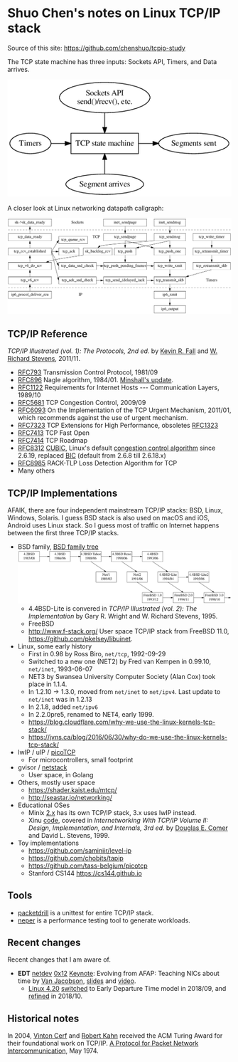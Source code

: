 # Shuo Chen's notes on Linux TCP/IP stack

Source of this site: <https://github.com/chenshuo/tcpip-study>

The TCP state machine has three inputs: Sockets API, Timers, and Data arrives.

![TCP](img/statemachine.png)

A closer look at Linux networking datapath callgraph:

![Callgraph](img/callgraph.png)

## TCP/IP Reference

_TCP/IP Illustrated (vol. 1): The Protocols, 2nd ed._ by [Kevin R. Fall](http://kfall.com/) and [W. Richard Stevens](http://www.kohala.com/start/), 2011/11.

* [RFC793](https://tools.ietf.org/html/rfc793) Transmission Control Protocol, 1981/09
* [RFC896](https://tools.ietf.org/html/rfc896) Nagle algorithm, 1984/01.
  [Minshall's update](https://tools.ietf.org/html/draft-minshall-nagle-00).
* [RFC1122](https://tools.ietf.org/html/rfc1122) Requirements for Internet Hosts --- Communication Layers, 1989/10
* [RFC5681](https://tools.ietf.org/html/rfc5681) TCP Congestion Control, 2009/09
* [RFC6093](https://tools.ietf.org/html/rfc6093) On the Implementation of the TCP Urgent Mechanism, 2011/01,
  which recommends against the use of urgent mechanism.
* [RFC7323](https://tools.ietf.org/html/rfc7323) TCP Extensions for High Performance, obsoletes [RFC1323](https://tools.ietf.org/html/rfc1323)
* [RFC7413](https://tools.ietf.org/html/rfc7414) TCP Fast Open
* [RFC7414](https://tools.ietf.org/html/rfc7414) TCP Roadmap
* [RFC8312](https://tools.ietf.org/html/rfc8312) [CUBIC](https://en.wikipedia.org/wiki/CUBIC_TCP),
  Linux's default [congestion control algorithm](https://en.wikipedia.org/wiki/TCP_congestion_control) since 2.6.19,
  replaced [BIC](https://en.wikipedia.org/wiki/BIC_TCP) (default from 2.6.8 till 2.6.18.x)
* [RFC8985](https://tools.ietf.org/html/rfc8985) RACK-TLP Loss Detection Algorithm for TCP
* Many others

## TCP/IP Implementations

AFAIK, there are four independent mainstream TCP/IP stacks: BSD, Linux, Windows, Solaris.
I guess BSD stack is also used on macOS and iOS, Android uses Linux stack.
So I guess most of traffic on Internet happens between the first three TCP/IP stacks.

* BSD family, [BSD family tree](https://svnweb.freebsd.org/base/head/share/misc/bsd-family-tree?view=markup)
   ![bsd](img/bsd.png)
    * 4.4BSD-Lite is convered in _TCP/IP Illustrated (vol. 2): The Implementation_ by
      Gary R. Wright and W. Richard Stevens, 1995.
    * FreeBSD
    * <http://www.f-stack.org/> User space TCP/IP stack from FreeBSD 11.0, <https://github.com/pkelsey/libuinet>.
* Linux, some early history
    * First in 0.98 by Ross Biro, `net/tcp`, 1992-09-29
    * Switched to a new one (NET2) by Fred van Kempen in 0.99.10, `net/inet`, 1993-06-07
    * NET3 by Swansea University Computer Society (Alan Cox) took place in 1.1.4.
    * In 1.2.10 -> 1.3.0, moved from `net/inet` to `net/ipv4`. Last update to `net/inet` was in 1.2.13
    * In 2.1.8, added `net/ipv6`
    * In 2.2.0pre5, renamed to NET4, early 1999.
    * <https://blog.cloudflare.com/why-we-use-the-linux-kernels-tcp-stack/>
    * <https://jvns.ca/blog/2016/06/30/why-do-we-use-the-linux-kernels-tcp-stack/>
* lwIP / uIP / [picoTCP](https://github.com/tass-belgium/picotcp)
    * For microcontrollers, small footprint
* gvisor / [netstack](https://github.com/google/gvisor/tree/master/pkg/tcpip)
    * User space, in Golang
* Others, mostly user space
    * <https://shader.kaist.edu/mtcp/>
    * <http://seastar.io/networking/>
* Educational OSes
    * Minix [2.x](https://github.com/chenshuo/old-minix/tree/master/src/inet) has its own TCP/IP stack, 3.x uses lwIP instead.
    * Xinu [code](ftp://ftp.cs.purdue.edu/pub/comer/TCPIP-vol2.dist.tar.gz),
      covered in _Internetworking With TCP/IP Volume II: Design, Implementation, and Internals, 3rd ed._ by
      [Douglas E. Comer](https://www.cs.purdue.edu/homes/comer/netbooks.html) and David L. Stevens, 1999.
* Toy implementations
    * <https://github.com/saminiir/level-ip>
    * <https://github.com/chobits/tapip>
    * <https://github.com/tass-belgium/picotcp>
    * Stanford CS144 <https://cs144.github.io>

## Tools

* [packetdrill](https://github.com/google/packetdrill) is a unittest for entire TCP/IP stack.
* [neper](https://github.com/google/neper) is a performance testing tool to generate workloads.

## Recent changes

Recent changes that I am aware of.

* **EDT** [netdev](https://netdevconf.info/) [0x12](https://netdevconf.info/0x12/) [Keynote](https://netdevconf.info/0x12/session.html?evolving-from-afap-teaching-nics-about-time):
  Evolving from AFAP: Teaching NICs about time by [Van Jacobson](https://en.wikipedia.org/wiki/Van_Jacobson),
  [slides](https://www.files.netdevconf.info/d/4ee0a09788fe49709855/) and [video](https://youtu.be/MAni0_lN7zE).
    * [Linux 4.20](https://kernelnewbies.org/Linux_4.20#TCP:_switch_to_Early_Departure_Time_model) [switched](https://lwn.net/ml/netdev/20180921155154.49489-1-edumazet@google.com/) to
      Early Departure Time model in 2018/09, and [refined](https://lwn.net/ml/netdev/20181015163758.232436-1-edumazet@google.com/) in 2018/10.


## Historical notes

In 2004, [Vinton Cerf](https://en.wikipedia.org/wiki/Vint_Cerf) and [Robert Kahn](https://en.wikipedia.org/wiki/Bob_Kahn) received the ACM Turing Award for their foundational work on TCP/IP.
[A Protocol for Packet Network Intercommunication](https://www.cs.princeton.edu/courses/archive/fall06/cos561/papers/cerf74.pdf), May 1974.
